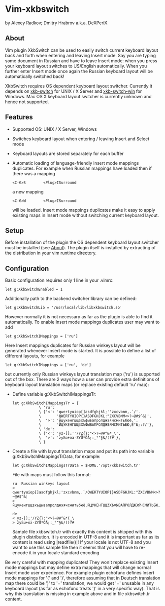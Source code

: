 Vim-xkbswitch
=============

by Alexey Radkov; Dmitry Hrabrov a.k.a. DeXPeriX

About
-----

Vim plugin XkbSwitch can be used to easily switch current keyboard layout back
and forth when entering and leaving Insert mode. Say you are typing some
document in Russian and have to leave Insert mode: when you press <Esc> your
keyboard layout switches to US/English automatically. When you further enter
Insert mode once again the Russian keyboard layout will be automatically
switched back!

XkbSwitch requires OS dependent keyboard layout switcher. Currently it depends
on [xkb-switch](http://github.com/ierton/xkb-switch) for UNIX / X Server and [xkb-switch-win](http://github.com/DeXP/xkb-switch-win) for Windows. Mac OS X
keyboard layout switcher is currently unknown and hence not supported.

Features
--------

  * Supported OS: UNIX / X Server, Windows
  * Switches keyboard layout when entering / leaving Insert and Select mode
  * Keyboard layouts are stored separately for each buffer
  * Automatic loading of language-friendly Insert mode mappings duplicates.
    For example when Russian mappings have loaded then if there was a mapping

    ```vim
    <C-G>S        <Plug>ISurround
    ```

    a new mapping

    ```vim
    <C-G>Ы        <Plug>ISurround
    ```

    will be loaded. Insert mode mappings duplicates make it easy to apply
    existing maps in Insert mode without switching current keyboard layout.

Setup
-----

Before installation of the plugin the OS dependent keyboard layout switcher
must be installed (see [About](About)). The plugin itself is installed by
extracting of the distribution in your vim runtime directory.

Configuration
-------------

Basic configuration requires only 1 line in your .vimrc:

```vim
let g:XkbSwitchEnabled = 1
```

Additionally path to the backend switcher library can be defined:

```vim
let g:XkbSwitchLib = '/usr/local/lib/libxkbswitch.so'
```

However normally it is not necessary as far as the plugin is able to find it
automatically. To enable Insert mode mappings duplicates user may want to add

```vim
let g:XkbSwitchIMappings = ['ru']
```

Here Insert mappings duplicates for Russian winkeys layout will be generated
whenever Insert mode is started. It is possible to define a list of different
layouts, for example

```vim
let g:XkbSwitchIMappings = ['ru', 'de']
```

but currently only Russian winkeys layout translation map ('ru') is supported
out of the box. There are 2 ways how a user can provide extra definitions of
keyboard layout translation maps (or replace existing default 'ru' map):

  * Define variable g:XkbSwitchIMappingsTr:

    ```vim
    let g:XkbSwitchIMappingsTr = {
                \ 'ru':
                \ {'<': 'qwertyuiop[]asdfghjkl;''zxcvbnm,.`/'.
                \       'QWERTYUIOP{}ASDFGHJKL:"ZXCVBNM<>?~@#$^&|',
                \  '>': 'йцукенгшщзхъфывапролджэячсмитьбюё.'.
                \       'ЙЦУКЕНГШЩЗХЪФЫВАПРОЛДЖЭЯЧСМИТЬБЮ,Ё"№;:?/'},
                \ 'de':
                \ {'<': 'yz-[];''/YZ{}:"<>?~@#^&*_\',
                \  '>': 'zyßü+öä-ZYÜ*ÖÄ;:_°"§&/(?#'},
                \ }
    ```

  * Create a file with layout translation maps and put its path into variable
    g:XkbSwitchIMappingsTrData, for example:

    ```vim
    let g:XkbSwitchIMappingsTrData = $HOME.'/opt/xkbswitch.tr'
    ```

    File with maps must follow this format:

    ```
    ru  Russian winkeys layout
    < qwertyuiop[]asdfghjkl;'zxcvbnm,.`/QWERTYUIOP{}ASDFGHJKL:"ZXCVBNM<>?~@#$^&|
    > йцукенгшщзхъфывапролджэячсмитьбюё.ЙЦУКЕНГШЩЗХЪФЫВАПРОЛДЖЭЯЧСМИТЬБЮ,Ё"№;:?/

    de
    < yz-[];'/YZ{}:"<>?~@#^&*(_\
    > zyßü+öä-ZYÜ*ÖÄ;:_°"§&/()?#
    ```

    Sample file xkbswitch.tr with exactly this content is shipped with this
    plugin distribution. It is encoded in UTF-8 and it is important as far as
    its content is read using |readfile()|! If your locale is not UTF-8 and
    you want to use this sample file then it seems that you will have to
    re-encode it in your locale standard encoding

Be very careful with mapping duplicates! They won't replace existing Insert
mode mappings but may define extra mappings that will change normal Insert
mode user experience. For example plugin echofunc defines Insert mode mappings
for '(' and ')', therefore assuming that in Deutsch translation map there
could be ')' to '=' translation, we would get '=' unusable in any keyboard
layout (as far as echofunc treats ')' in a very specific way). That is why
this translation is missing in example above and in file xkbswitch.tr content.

